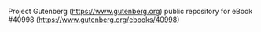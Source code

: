 Project Gutenberg (https://www.gutenberg.org) public repository for eBook #40998 (https://www.gutenberg.org/ebooks/40998)
